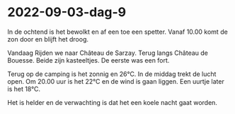 # 2022-09-03-dag-9
In de ochtend is het bewolkt en af een toe een spetter. Vanaf 10.00 komt de zon door en blijft het droog.

Vandaag Rijden we naar Château de Sarzay. Terug langs Château de Bouesse. Beide zijn kasteeltjes. De eerste was een fort.

Terug op de camping is het zonnig en 26°C.
In de middag trekt de lucht open. Om 20.00 uur is het 22°C en de wind is gaan liggen. Een uurtje later is het 18°C.

Het is helder en de verwachting is dat het een koele nacht gaat worden.

